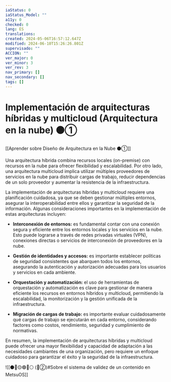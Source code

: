 ```yaml
---
iaStatus: 0
iaStatus_Model: ""
a11y: 0
checked: 0
lang: ES
translations: 
created: 2024-05-06T16:57:12.647Z
modified: 2024-06-10T15:26:26.801Z
supervisado: ""
ACCION: ""
ver_major: 0
ver_minor: 3
ver_rev: 3
nav_primary: []
nav_secondary: []
tags: []
---
```

# Implementación de arquitecturas híbridas y multicloud (Arquitectura en la nube) ⚫①

[[Aprender sobre Diseño de Arquitectura en la Nube ⚫①]]

Una arquitectura híbrida combina recursos locales (on-premise) con recursos en la nube para ofrecer flexibilidad y escalabilidad. Por otro lado, una arquitectura multicloud implica utilizar múltiples proveedores de servicios en la nube para distribuir cargas de trabajo, reducir dependencias de un solo proveedor y aumentar la resistencia de la infraestructura.

La implementación de arquitecturas híbridas y multicloud requiere una planificación cuidadosa, ya que se deben gestionar múltiples entornos, asegurar la interoperabilidad entre ellos y garantizar la seguridad de la información. Algunas consideraciones importantes en la implementación de estas arquitecturas incluyen:

- **Interconexión de entornos:** es fundamental contar con una conexión segura y eficiente entre los entornos locales y los servicios en la nube. Esto puede lograrse a través de redes privadas virtuales (VPN), conexiones directas o servicios de interconexión de proveedores en la nube.

- **Gestión de identidades y accesos:** es importante establecer políticas de seguridad consistentes que abarquen todos los entornos, asegurando la autenticación y autorización adecuadas para los usuarios y servicios en cada ambiente.

- **Orquestación y automatización:** el uso de herramientas de orquestación y automatización es clave para gestionar de manera eficiente los recursos en entornos híbridos y multicloud, permitiendo la escalabilidad, la monitorización y la gestión unificada de la infraestructura.

- **Migración de cargas de trabajo:** es importante evaluar cuidadosamente qué cargas de trabajo se ejecutarán en cada entorno, considerando factores como costos, rendimiento, seguridad y cumplimiento de normativas.

En resumen, la implementación de arquitecturas híbridas y multicloud puede ofrecer una mayor flexibilidad y capacidad de adaptación a las necesidades cambiantes de una organización, pero requiere un enfoque cuidadoso para garantizar el éxito y la seguridad de la infraestructura.

![[⚫🔴🟡🟢🔵⚪ (🔴②)#Sobre el sistema de validez de un contenido en MetsuOS]]

